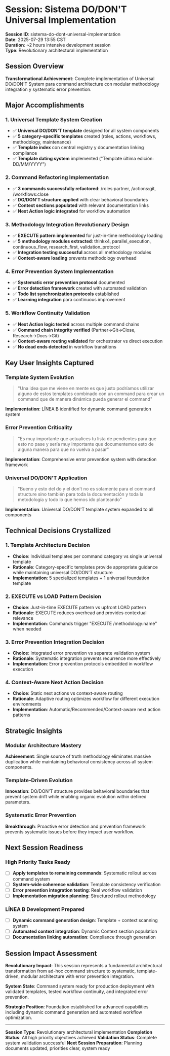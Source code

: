 # Session: Sistema DO/DON'T Universal Implementation

**Session ID**: sistema-do-dont-universal-implementation  
**Date**: 2025-07-29 13:55 CST  
**Duration**: ~2 hours intensive development session  
**Type**: Revolutionary architectural implementation  

## Session Overview

**Transformational Achievement**: Complete implementation of Universal DO/DON'T System para command architecture con modular methodology integration y systematic error prevention.

## Major Accomplishments

### 1. Universal Template System Creation
- ✅ **Universal DO/DON'T template** designed for all system components
- ✅ **5 category-specific templates** created (roles, actions, workflows, methodology, maintenance)
- ✅ **Template index** con central registry y documentation linking compliance
- ✅ **Template dating system** implemented ("Template última edición: DD/MM/YYYY")

### 2. Command Refactoring Implementation  
- ✅ **3 commands successfully refactored**: /roles:partner, /actions:git, /workflows:close
- ✅ **DO/DON'T structure applied** with clear behavioral boundaries
- ✅ **Context sections populated** with relevant documentation links
- ✅ **Next Action logic integrated** for workflow automation

### 3. Methodology Integration Revolutionary Design
- ✅ **EXECUTE pattern implemented** for just-in-time methodology loading
- ✅ **5 methodology modules extracted**: thinkx4, parallel_execution, continuous_flow, research_first, validation_protocol
- ✅ **Integration testing successful** across all methodology modules
- ✅ **Context-aware loading** prevents methodology overhead

### 4. Error Prevention System Implementation
- ✅ **Systematic error prevention protocol** documented
- ✅ **Error detection framework** created with automated validation
- ✅ **Todo list synchronization protocols** established
- ✅ **Learning integration** para continuous improvement

### 5. Workflow Continuity Validation
- ✅ **Next Action logic tested** across multiple command chains
- ✅ **Command chain integrity verified** (Partner→Git→Close, Research→Docs→Git)
- ✅ **Context-aware routing validated** for orchestrator vs direct execution
- ✅ **No dead ends detected** in workflow transitions

## Key User Insights Captured

### Template System Evolution
> "Una idea que me viene en mente es que justo podríamos utilizar alguno de estos templates combinado con un command para crear un command que de manera dinámica pueda generar el command"

**Implementation**: LÍNEA B identified for dynamic command generation system

### Error Prevention Criticality  
> "Es muy importante que actualices tu lista de pendientes para que esto no pase y sería muy importante que documentemos esto de alguna manera para que no vuelva a pasar"

**Implementation**: Comprehensive error prevention system with detection framework

### Universal DO/DON'T Application
> "Bueno y esto del do y el don't no es solamente para el command structure sino también para toda la documentación y toda la metodología y todo lo que hemos ido planteando"

**Implementation**: Universal DO/DON'T template system expanded to all components

## Technical Decisions Crystallized

### 1. **Template Architecture Decision**
- **Choice**: Individual templates per command category vs single universal template
- **Rationale**: Category-specific templates provide appropriate guidance while maintaining universal DO/DON'T structure
- **Implementation**: 5 specialized templates + 1 universal foundation template

### 2. **EXECUTE vs LOAD Pattern Decision**  
- **Choice**: Just-in-time EXECUTE pattern vs upfront LOAD pattern
- **Rationale**: EXECUTE reduces overhead and provides contextual relevance
- **Implementation**: Commands trigger "EXECUTE /methodology:name" when needed

### 3. **Error Prevention Integration Decision**
- **Choice**: Integrated error prevention vs separate validation system
- **Rationale**: Systematic integration prevents recurrence more effectively
- **Implementation**: Error prevention protocols embedded in workflow execution

### 4. **Context-Aware Next Action Decision**
- **Choice**: Static next actions vs context-aware routing
- **Rationale**: Adaptive routing optimizes workflow for different execution environments
- **Implementation**: Automatic/Recommended/Context-aware next action patterns

## Strategic Insights

### Modular Architecture Mastery
**Achievement**: Single source of truth methodology eliminates massive duplication while maintaining behavioral consistency across all system components.

### Template-Driven Evolution
**Innovation**: DO/DON'T structure provides behavioral boundaries that prevent system drift while enabling organic evolution within defined parameters.

### Systematic Error Prevention
**Breakthrough**: Proactive error detection and prevention framework prevents systematic issues before they impact user workflow.

## Next Session Readiness

### High Priority Tasks Ready
- [ ] **Apply templates to remaining commands**: Systematic rollout across command system
- [ ] **System-wide coherence validation**: Template consistency verification
- [ ] **Error prevention integration testing**: Real workflow validation
- [ ] **Implementation migration planning**: Structured rollout methodology

### LÍNEA B Development Prepared
- [ ] **Dynamic command generation design**: Template + context scanning system
- [ ] **Automated context integration**: Dynamic Context section population
- [ ] **Documentation linking automation**: Compliance through generation

## Session Impact Assessment

**Revolutionary Impact**: This session represents a fundamental architectural transformation from ad-hoc command structure to systematic, template-driven, modular architecture with error prevention integration.

**System State**: Command system ready for production deployment with validated templates, tested workflow continuity, and integrated error prevention.

**Strategic Position**: Foundation established for advanced capabilities including dynamic command generation and automated workflow optimization.

---
**Session Type**: Revolutionary architectural implementation
**Completion Status**: All high priority objectives achieved
**Validation Status**: Complete system validation successful
**Next Session Preparation**: Planning documents updated, priorities clear, system ready